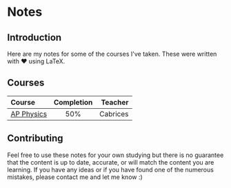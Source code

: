 # Notes
## Introduction
Here are my notes for some of the courses I've taken. These were written with :heart: using LaTeX.

## Courses
|   Course                                                                                                                              | Completion |  Teacher |
|   :---                                                                                                                                |    :---:   |     ---: |
| [AP Physics](https://github.com/rkozyak/Latex-Notes/blob/main/Chamblee%20High%20School/11th%20Grade/AP%20Physics/Physics%20Notes.pdf) |     50%    | Cabrices |

## Contributing
Feel free to use these notes for your own studying but there is no guarantee that the content is up to date, accurate, or will match the content you are learning. If you have any ideas or if you have found one of the numerous mistakes, please contact me and let me know :)
